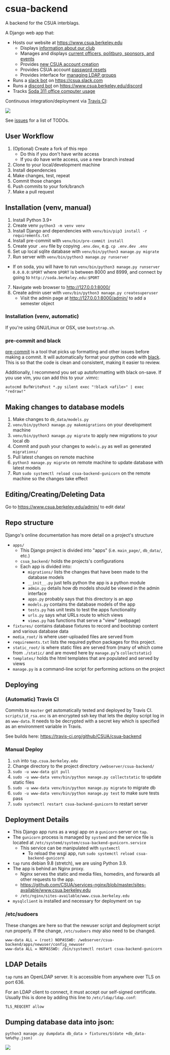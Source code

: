 csua-backend
============

A backend for the CSUA interblags.

A Django web app that:

* Hosts our website at https://www.csua.berkeley.edu
  * Displays [information about our club](apps/main_page)
  * Manages and displays [current officers, politburo, sponsors, and events](apps/db_data)
  * Provides [new CSUA account creation](apps/newuser)
  * Provides CSUA account [password resets](apps/password_reset)
  * Provides interface for [managing LDAP groups](apps/ldap)
* Runs a [slack bot](apps/slackbot) on https://csua.slack.com
* Runs a [discord bot](apps/discordbot) on https://www.csua.berkeley.edu/discord
* Tracks [Soda 311 office computer usage](apps/tracker)

Continuous integration/deployment via [Travis CI][travis]:

[![](https://travis-ci.org/CSUA/csua-backend.svg?branch=master)][travis]

[travis]: https://travis-ci.org/github/CSUA/csua-backend

See [issues](https://github.com/CSUA/csua-backend/issues) for a list of TODOs.

## User Workflow

1. (Optional) Create a fork of this repo
    - Do this if you don't have write access
    - If you do have write access, use a new branch instead
2. Clone to your local/development machine
3. Install dependencies
4. Make changes, test, repeat
5. Commit those changes
6. Push commits to your fork/branch
7. Make a pull request

## Installation (venv, manual)

1. Install Python 3.9+
2. Create venv `python3 -m venv venv`
2. Install Django and dependencies with `venv/bin/pip3 install -r requirements.txt`
3. Install pre-commit with `venv/bin/pre-commit install`
4. Create your `.env` file by copying `.env.dev`, e.g. `cp .env.dev .env`
5. Set up local sqlite database with `venv/bin/python3 manage.py migrate`
6. Run server with `venv/bin/python3 manage.py runserver`
  * If on soda, you will have to run `venv/bin/python3 manage.py runserver 0.0.0.0:$PORT` where `$PORT` is between 8000 and 8999, and connect by going to `http://soda.berkeley.edu:$PORT`
7. Navigate web browser to http://127.0.0.1:8000/
8. Create admin user with `venv/bin/python3 manage.py createsuperuser`
    - Visit the admin page at http://127.0.0.1:8000/admin/ to add a semester object

### Installation (venv, automatic)

If you're using GNU/Linux or OSX, use `bootstrap.sh`.

### pre-commit and black

[pre-commit][pre-commit] is a tool that picks up formatting and other issues before making a commit. It will automatically format your python code with [black][black]. This is so that the code is clean and consistent, making it easier to review.

Additionally, I recommend you set up autoformatting with black on-save. If you use vim, you can add this to your .vimrc:
```vimscript
autocmd BufWritePost *.py silent exec "!black <afile>" | exec "redraw!"
```

[pre-commit]: https://pre-commit.com/
[black]: https://black.readthedocs.io/en/stable/

## Making changes to database models

1. Make changes to `db_data/models.py`
2. `venv/bin/python3 manage.py makemigrations` on your development machine
3. `venv/bin/python3 manage.py migrate` to apply new migrations to your local db
4. Commit and push your changes to `models.py` as well as generated `migrations/`
5. Pull latest changes on remote machine
6. `python3 manage.py migrate` on remote machine to update database with latest models
7. Run `sudo systemctl reload csua-backend-gunicorn` on the remote machine so the changes take effect

## Editing/Creating/Deleting Data

Go to https://www.csua.berkeley.edu/admin/ to edit data!

## Repo structure

Django's online documentation has more detail on a project's structure

- `apps/`
  - This Django project is divided into "apps" (i.e. `main_page/`, `db_data/`, etc.)
  - `csua_backend/` holds the projects's configurations
  - Each app is divided into:
  	- `migrations/` lists the changes that have been made to the database models
  	- `__init__.py` just tells python the app is a python module
  	- `admin.py` details how db models should be viewed in the admin interface
  	- `apps.py` probably says that this directory is an app
  	- `models.py` contains the database models of the app
  	- `tests.py` has unit tests to test the apps functionality
  	- `urls.py` says what URLs route to which views
  	- `views.py` has functions that serve a "view" (webpage)
- `fixtures/` contains database fixtures to record and bootstrap content and various database data
- `media_root/` is where user-uploaded files are served from
- `requirements.txt` lists the required python packages for this project.
- `static_root/` is where static files are served from (many of which come from `./static/` and are moved here by `manage.py`'s `collectstatic`)
- `templates/` holds the html templates that are populated and served by views
- `manage.py` is a command-line script for performing actions on the project

## Deploying


### (Automatic) Travis CI

Commits to `master` get automatically tested and deployed by Travis CI.
`scripts/id_rsa.enc` is an encrypted ssh key that lets the deploy script log in as `www-data`.
It needs to be decrypted with a secret key which is specified as an environment variable in Travis.

See builds here: https://travis-ci.org/github/CSUA/csua-backend

### Manual Deploy

1. `ssh` into `tap.csua.berkeley.edu`
2. Change directory to the project directory `/webserver/csua-backend/`
3. `sudo -u www-data git pull`
4. `sudo -u www-data venv/bin/python manage.py collectstatic` to update static files
5. `sudo -u www-data venv/bin/python manage.py migrate` to migrate db
6. `sudo -u www-data venv/bin/python manage.py test` to make sure tests pass
7. `sudo systemctl restart csua-backend-gunicorn` to restart server

## Deployment Details

- This Django app runs as a wsgi app on a `gunicorn` server on `tap`.
- The `gunicorn` process is managed by `systemd` and the service file is located at `/etc/systemd/system/csua-backend-gunicorn.service`
  - This service can be manipulated with `systemctl`
    - To reload the wsgi app, run `sudo systemctl reload csua-backend-gunicorn`
- `tap` runs debian 9.8 (stretch), we are using Python 3.9.
- The app is behind an Nginx proxy.
  - Nginx serves the static and media files, homedirs, and forwards all other requests to the app.
  - <https://github.com/CSUA/services-nginx/blob/master/sites-available/www.csua.berkeley.edu>
  - `/etc/nginx/sites-available/www.csua.berkeley.edu`
- `mysqlclient` is installed and necessary for deployment on `tap`

### /etc/sudoers
These changes are here so that the newuser script and deployment script run properly.
If the change, `/etc/sudoers` _may_ also need to be changed.
```
www-data ALL = (root) NOPASSWD: /webserver/csua-backend/apps/newuser/config_newuser
www-data ALL = NOPASSWD: /bin/systemctl restart csua-backend-gunicorn
```

## LDAP Details

`tap` runs an OpenLDAP server. It is accessible from anywhere over TLS on port 636.

For an LDAP client to connect, it must accept our self-signed certificate.
Usually this is done by adding this line to `/etc/ldap/ldap.conf`:

`TLS_REQCERT allow`

## Dumping database data into json:

```shell
python3 manage.py dumpdata db_data > fixtures/$(date +db_data-%m%d%y.json)
```

![](https://c.tenor.com/lnoSi0RlMhAAAAAd/smelly-monkey-faint.gif)
